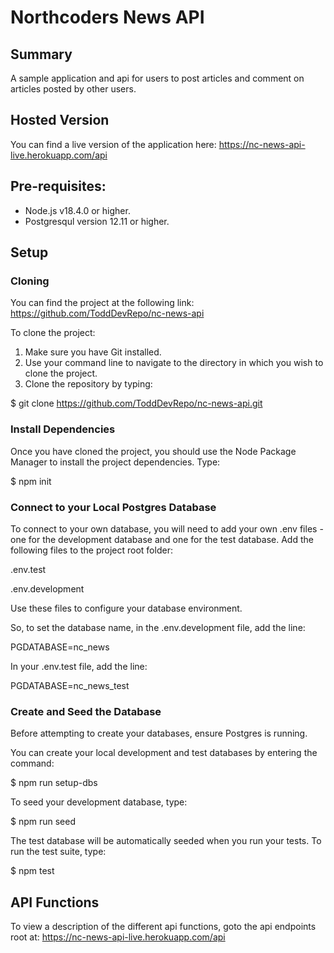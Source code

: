 # Northcoders News API

## Summary

A sample application and api for users to post articles and comment on articles posted by other users.

## Hosted Version

You can find a live version of the application here:
https://nc-news-api-live.herokuapp.com/api

## Pre-requisites:

- Node.js v18.4.0 or higher.
- Postgresqul version 12.11 or higher.

## Setup

### Cloning

You can find the project at the following link:
https://github.com/ToddDevRepo/nc-news-api

To clone the project:

1. Make sure you have Git installed.
2. Use your command line to navigate to the directory in which you wish to clone the project.
3. Clone the repository by typing:

$ git clone https://github.com/ToddDevRepo/nc-news-api.git

### Install Dependencies

Once you have cloned the project, you should use the Node Package Manager to install the project dependencies. Type:

$ npm init

### Connect to your Local Postgres Database

To connect to your own database, you will need to add your own .env files - one for the development database and one for the test database. Add the following files to the project root folder:

.env.test

.env.development

Use these files to configure your database environment.

So, to set the database name, in the .env.development file, add the line:

PGDATABASE=nc_news

In your .env.test file, add the line:

PGDATABASE=nc_news_test

### Create and Seed the Database

Before attempting to create your databases, ensure Postgres is running.

You can create your local development and test databases by entering the command:

$ npm run setup-dbs

To seed your development database, type:

$ npm run seed

The test database will be automatically seeded when you run your tests. To run the test suite, type:

$ npm test

## API Functions

To view a description of the different api functions, goto the api endpoints root at:
https://nc-news-api-live.herokuapp.com/api
